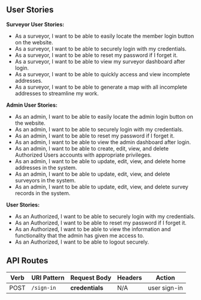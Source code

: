 
## User Stories

**Surveyor User Stories:**
- As a surveyor, I want to be able to easily locate the member login button on the website.
- As a surveyor, I want to be able to securely login with my credentials.
- As a surveyor, I want to be able to reset my password if I forget it.
- As a surveyor, I want to be able to view my surveyor dashboard after login.
- As a surveyor, I want to be able to quickly access and view incomplete addresses.
- As a surveyor, I want to be able to generate a map with all incomplete addresses to streamline my work.

**Admin User Stories:**
- As an admin, I want to be able to easily locate the admin login button on the website.
- As an admin, I want to be able to securely login with my credentials.
- As an admin, I want to be able to reset my password if I forget it.
- As an admin, I want to be able to view the admin dashboard after login.
- As an admin, I want to be able to create, edit, view, and delete Authorized  Users accounts with appropriate privileges.
- As an admin, I want to be able to update, edit, view, and delete home addresses in the system.
- As an admin, I want to be able to update, edit, view, and delete surveyors in the system.
- As an admin, I want to be able to update, edit, view, and delete survey records in the system.

**User Stories:**
- As an Authorized, I want to be able to securely login with my credentials.
- As an Authorized, I want to be able to reset my password if I forget it.
- As an Authorized, I want to be able to view the information and functionality that the admin has given me access to.
- As an Authorized, I want to be able to logout securely.


## API Routes
| Verb   | URI Pattern        | Request Body      | Headers   | Action              |
|--------|--------------------|-------------------|-----------|---------------------|
| POST   | `/sign-in`         | **credentials**   | N/A       | user sign-in      